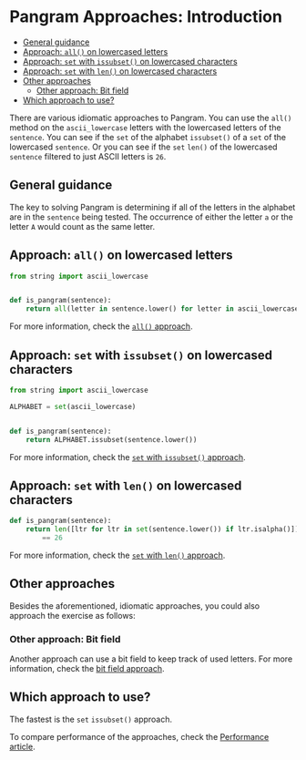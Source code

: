 # Pangram Approaches: Introduction

- [General guidance](#general-guidance)
- [Approach: `all()` on lowercased letters](#approach-all-on-lowercased-letters)
- [Approach: `set` with `issubset()` on lowercased characters](#approach-set-with-issubset-on-lowercased-characters)
- [Approach: `set` with `len()` on lowercased characters](#approach-set-with-len-on-lowercased-characters)
- [Other approaches](#other-approaches)
  - [Other approach: Bit field](#other-approach-bit-field)
- [Which approach to use?](#which-approach-to-use)

There are various idiomatic approaches to Pangram. You can use the `all()`
method on the `ascii_lowercase` letters with the lowercased letters of the
`sentence`. You can see if the `set` of the alphabet `issubset()` of a `set` of
the lowercased `sentence`. Or you can see if the `set` `len()` of the lowercased
`sentence` filtered to just ASCII letters is `26`.

## General guidance

The key to solving Pangram is determining if all of the letters in the alphabet
are in the `sentence` being tested. The occurrence of either the letter `a` or
the letter `A` would count as the same letter.

## Approach: `all()` on lowercased letters

```python
from string import ascii_lowercase


def is_pangram(sentence):
    return all(letter in sentence.lower() for letter in ascii_lowercase)

```

For more information, check the [`all()` approach][approach-all].

## Approach: `set` with `issubset()` on lowercased characters

```python
from string import ascii_lowercase

ALPHABET = set(ascii_lowercase)


def is_pangram(sentence):
    return ALPHABET.issubset(sentence.lower())

```

For more information, check the [`set` with `issubset()`
approach][approach-set-issubset].

## Approach: `set` with `len()` on lowercased characters

```python
def is_pangram(sentence):
    return len([ltr for ltr in set(sentence.lower()) if ltr.isalpha()]) \
        == 26

```

For more information, check the [`set` with `len()` approach][approach-set-len].

## Other approaches

Besides the aforementioned, idiomatic approaches, you could also approach the
exercise as follows:

### Other approach: Bit field

Another approach can use a bit field to keep track of used letters. For more
information, check the [bit field approach][approach-bitfield].

## Which approach to use?

The fastest is the `set` `issubset()` approach.

To compare performance of the approaches, check the [Performance
article][article-performance].

[approach-all]:
  https://exercism.org/tracks/python/exercises/pangram/approaches/all
[approach-set-issubset]:
  https://exercism.org/tracks/python/exercises/pangram/approaches/set-issubset
[approach-set-len]:
  https://exercism.org/tracks/python/exercises/pangram/approaches/set-len
[approach-bitfield]:
  https://exercism.org/tracks/python/exercises/pangram/approaches/bitfield
[article-performance]:
  https://exercism.org/tracks/python/exercises/pangram/articles/performance

